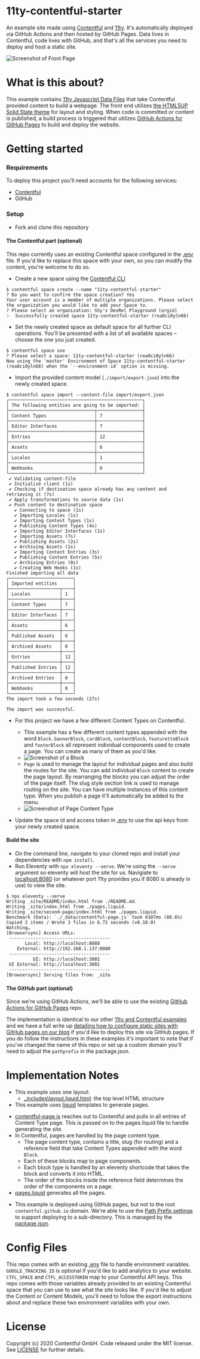 

11ty-contentful-starter
=====

An example site made using [Contentful](https://www.contentful.com/) and [11ty](https://www.11ty.dev/). It's automatically deployed via GitHub Actions and then hosted by GitHub Pages. Data lives in Contentful, code lives with GitHub, and that's all the services you need to deploy and host a static site.

![Screenshot of Front Page](images/front_page.png)

What is this about?
=====

This example contains [11ty Javascript Data Files](https://www.11ty.dev/docs/data-js/) that take Contentful provided content to build a webpage. The front end utilizes [the HTML5UP Solid State theme](https://html5up.net/solid-state) for layout and styling. When code is committed or content is published, a build process is triggered that utilizes [GitHub Actions for GitHub Pages](https://github.com/peaceiris/actions-gh-pages) to build and deploy the website.


Getting started
=====

### Requirements

To deploy this project you'll need accounts for the following services:

- [Contentful](https://www.contentful.com)
- GitHub

### Setup

* Fork and clone this repository

#### The Contentful part (optional)

This repo currently uses an existing Contentful space configured in the [.env](.env) file. If you'd like to replace this space with your own, so you can modify the content, you're welcome to do so.

* Create a new space using the [Contentful CLI](https://github.com/contentful/contentful-cli)

```console
$ contentful space create --name "11ty-contentful-starter"
? Do you want to confirm the space creation? Yes
Your user account is a member of multiple organizations. Please select the organization you would like to add your Space to.
? Please select an organization: Shy's DevRel Playground (orgid)
✨  Successfully created space 11ty-contentful-starter (rea8ci0yln66)
```
* Set the newly created space as default space for all further CLI operations. You'll be presented with a list of all available spaces – choose the one you just created.
```console
$ contentful space use
? Please select a space: 11ty-contentful-starter (rea8ci0yln66)
Now using the 'master' Environment of Space 11ty-contentful-starter (rea8ci0yln66) when the `--environment-id` option is missing.
```

* Import the provided content model (`./import/export.json`) into the newly created space.
```console
$ contentful space import --content-file import/export.json
┌──────────────────────────────────────────────────┐
│ The following entities are going to be imported: │
├────────────────────────────────┬─────────────────┤
│ Content Types                  │ 7               │
├────────────────────────────────┼─────────────────┤
│ Editor Interfaces              │ 7               │
├────────────────────────────────┼─────────────────┤
│ Entries                        │ 12              │
├────────────────────────────────┼─────────────────┤
│ Assets                         │ 6               │
├────────────────────────────────┼─────────────────┤
│ Locales                        │ 1               │
├────────────────────────────────┼─────────────────┤
│ Webhooks                       │ 0               │
└────────────────────────────────┴─────────────────┘
 ✔ Validating content-file
 ✔ Initialize client (1s)
 ✔ Checking if destination space already has any content and retrieving it (7s)
 ✔ Apply transformations to source data (1s)
 ✔ Push content to destination space
   ✔ Connecting to space (1s)
   ✔ Importing Locales (1s)
   ✔ Importing Content Types (1s)
   ✔ Publishing Content Types (4s)
   ✔ Importing Editor Interfaces (1s)
   ✔ Importing Assets (7s)
   ✔ Publishing Assets (2s)
   ✔ Archiving Assets (1s)
   ✔ Importing Content Entries (3s)
   ✔ Publishing Content Entries (5s)
   ✔ Archiving Entries (0s)
   ✔ Creating Web Hooks (1s)
Finished importing all data
┌────────────────────────┐
│ Imported entities      │
├───────────────────┬────┤
│ Locales           │ 1  │
├───────────────────┼────┤
│ Content Types     │ 7  │
├───────────────────┼────┤
│ Editor Interfaces │ 7  │
├───────────────────┼────┤
│ Assets            │ 6  │
├───────────────────┼────┤
│ Published Assets  │ 6  │
├───────────────────┼────┤
│ Archived Assets   │ 0  │
├───────────────────┼────┤
│ Entries           │ 12 │
├───────────────────┼────┤
│ Published Entries │ 12 │
├───────────────────┼────┤
│ Archived Entries  │ 0  │
├───────────────────┼────┤
│ Webhooks          │ 0  │
└───────────────────┴────┘
The import took a few seconds (27s)

The import was successful.
```

* For this project we have a few different Content Types on Contentful.
  * This example has a few different content types appended with the word `Block`. `bannerBlock`, `cardBlock`, `contentBlock`, `featuretteBlock` and `footerBlock` all represent individual components used to create a page. You can create as many of them as you'd like.
  * ![Screenshot of a Block](images/contentBlock.png)
  * `Page` is used to manage the layout for individual pages and also build the routes for the site. You can add individual `Block` content to create the page layout. By rearranging the blocks you can adjust the order of the page itself. The slug style section link is used to manage routing on the site. You can have multiple instances of this content type. When you publish a page it'll automatically be added to the menu.
  * ![Screenshot of Page Content Type](images/page.png)

* Update the space id and access token in [.env](.env) to use the api keys from your newly created space.

#### Build the site

* On the command line, navigate to your cloned repo and install your dependencies with `npm install`.
* Run Eleventy with `npx eleventy --serve`. We're using the `--serve` argument so eleventy will host the site for us. Navigiate to [localhost:8080](http://localhost:8080) (or whatever port 11ty provides you if 8080 is already in use) to view the site.
```console
$ npx eleventy --serve
Writing _site/README/index.html from ./README.md.
Writing _site/index.html from ./pages.liquid.
Writing _site/second-page/index.html from ./pages.liquid.
Benchmark (Data): `./_data/contentful-page.js` took 6107ms (88.6%)
Copied 2 items / Wrote 3 files in 6.72 seconds (v0.10.0)
Watching…
[Browsersync] Access URLs:
 --------------------------------------
       Local: http://localhost:8080
    External: http://192.168.1.137:8080
 --------------------------------------
          UI: http://localhost:3001
 UI External: http://localhost:3001
 --------------------------------------
[Browsersync] Serving files from: _site
```

#### The GitHub part (optional)

Since we're using GitHub Actions, we'll be able to use the existing [GitHub Actions for GitHub Pages](https://github.com/peaceiris/actions-gh-pages) repo.

The implementation is identical to our other [11ty and Contentful examples](https://github.com/contentful/11ty-contentful-gallery) and we have a full write up [detailing how to configure static sites with GitHub pages on our blog](https://www.contentful.com/blog/2020/06/01/running-static-site-builds-with-github-actions-and-contentful/) if you'd like to deploy this site via GitHub pages. If you do follow the instructions in these examples it's important to note that if you've changed the name of this repo or set up a custom domain you'll need to adjust the `pathprefix` in the package.json.


Implementation Notes
=======


* This example uses one layout:
  - [_includes\layout.liquid.html](_includes\layout.liquid.html): the top level HTML structure
 * This example uses [liquid](https://www.11ty.dev/docs/languages/liquid/) templates to generate pages.
  - [contentful-page.js](_data/contentful-page.js) reaches out to Contentful and pulls in all entries of Content Type page. This is passed on to the pages.liquid file to handle generating the site.
  - In Contentful, pages are handled by the page content type.
    - The page content type, contains a title, slug (for routing) and a reference field that take Content Types appended with the word `Block`.
    - Each of these blocks map to page components.
    - Each block type is handled by an eleventy shortcode that takes the block and converts it into HTML.
    - The order of the blocks inside the reference field determines the order of the components on a page.
- [pages.liquid](pages.liquid) generates all the pages.
* This example is deployed using GitHub pages, but not to the root `contentful.github.io` domain. We're able to use the [Path Prefix settings](https://www.11ty.dev/docs/config/#deploy-to-a-subdirectory-with-a-path-prefix) to support deploying to a sub-directory. This is managed by the [package.json](package.json).

Config Files
=======

This repo comes with an existing [.env](.env) file to handle environment variables. `GOOGLE_TRACKING_ID` is optional if you'd like to add analytics to your website. `CTFL_SPACE` and `CTFL_ACCESSTOKEN` map to your Contentful API keys. This repo comes with those variables already provided to an existing Contentful space that you can use to see what the site looks like. If you'd like to adjust the Content or Content Models, you'll need to follow the export instructions about and replace these two environment variables with your own.

License
=======

Copyright (c) 2020 Contentful GmbH. Code released under the MIT license. See [LICENSE](LICENSE) for further details.
